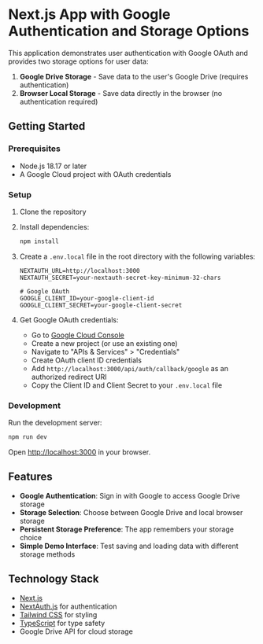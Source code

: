 # Next.js App with Google Authentication and Storage Options

This application demonstrates user authentication with Google OAuth and provides two storage options for user data:

1. **Google Drive Storage** - Save data to the user's Google Drive (requires authentication)
2. **Browser Local Storage** - Save data directly in the browser (no authentication required)

## Getting Started

### Prerequisites

- Node.js 18.17 or later
- A Google Cloud project with OAuth credentials

### Setup

1. Clone the repository
2. Install dependencies:
   ```bash
   npm install
   ```
3. Create a `.env.local` file in the root directory with the following variables:
   ```
   NEXTAUTH_URL=http://localhost:3000
   NEXTAUTH_SECRET=your-nextauth-secret-key-minimum-32-chars
   
   # Google OAuth
   GOOGLE_CLIENT_ID=your-google-client-id
   GOOGLE_CLIENT_SECRET=your-google-client-secret
   ```

4. Get Google OAuth credentials:
   - Go to [Google Cloud Console](https://console.cloud.google.com/)
   - Create a new project (or use an existing one)
   - Navigate to "APIs & Services" > "Credentials"
   - Create OAuth client ID credentials
   - Add `http://localhost:3000/api/auth/callback/google` as an authorized redirect URI
   - Copy the Client ID and Client Secret to your `.env.local` file

### Development

Run the development server:

```bash
npm run dev
```

Open [http://localhost:3000](http://localhost:3000) in your browser.

## Features

- **Google Authentication**: Sign in with Google to access Google Drive storage
- **Storage Selection**: Choose between Google Drive and local browser storage
- **Persistent Storage Preference**: The app remembers your storage choice
- **Simple Demo Interface**: Test saving and loading data with different storage methods

## Technology Stack

- [Next.js](https://nextjs.org/)
- [NextAuth.js](https://next-auth.js.org/) for authentication
- [Tailwind CSS](https://tailwindcss.com/) for styling
- [TypeScript](https://www.typescriptlang.org/) for type safety
- Google Drive API for cloud storage
